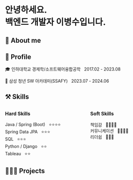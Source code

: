 # 안녕하세요. <br> 백엔드 개발자 이병수입니다.

## 💫 About me


## 🔎 Profile
🎓 인하대학교 경제학/소프트웨어융합공학 &nbsp; 2017.02 - 2023.08

📖 삼성 청년 SW 아카데미(SSAFY) &nbsp; 2023.07 - 2024.06

## ⚒️ Skills
<div style="display: flex; justify-content: space-between;">
    <div>
        <p style="font-size: 16px"><b>Hard Skills</b></p>
            <summary>Java / Spring (Boot) &nbsp; ⭐⭐⭐⭐</summary>
            <summary>Spring Data JPA &nbsp; ⭐⭐⭐</summary>
            <summary>SQL &nbsp; ⭐⭐⭐</summary>
            <summary>Python / Django &nbsp; ⭐⭐</summary>
            <summary>Tableau &nbsp; ⭐⭐</summary>
    </div>
    <div>
        <p style="font-size: 16px"><b>Soft Skills</b></p>
            <summary>책임감 &nbsp; 🌟🌟🌟🌟</summary>
            <summary>커뮤니케이션 &nbsp; 🌟🌟🌟🌟</summary>
            <summary>리더쉽 &nbsp; 🌟🌟🌟</summary>
    </div>
    <div>
    </div>
</div>

## 👩🏻‍💻 Projects



<!--
**diarlee/diarlee** is a ✨ _special_ ✨ repository because its `README.md` (this file) appears on your GitHub profile.

Here are some ideas to get you started:

- 🔭 I’m currently working on ...
- 🌱 I’m currently learning ...
- 👯 I’m looking to collaborate on ...
- 🤔 I’m looking for help with ...
- 💬 Ask me about ...
- 📫 How to reach me: ...
- 😄 Pronouns: ...
- ⚡ Fun fact: ...
-->

